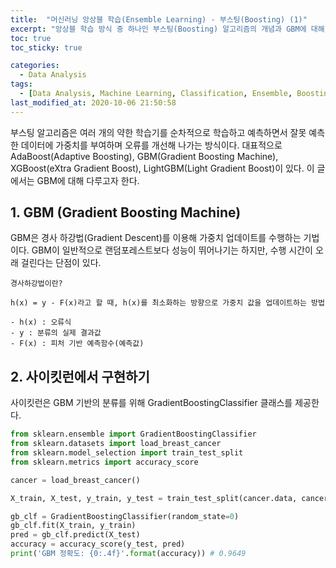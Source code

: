 ```yaml
---
title:  "머신러닝 앙상블 학습(Ensemble Learning) - 부스팅(Boosting) (1)"
excerpt: "앙상블 학습 방식 중 하나인 부스팅(Boosting) 알고리즘의 개념과 GBM에 대해 정리한 글입니다."
toc: true
toc_sticky: true

categories:
  - Data Analysis
tags:
  - [Data Analysis, Machine Learning, Classification, Ensemble, Boosting, GBM, Scikit learn]
last_modified_at: 2020-10-06 21:50:58
---
```


부스팅 알고리즘은 여러 개의 약한 학습기를 순차적으로 학습하고 예측하면서 잘못 예측한 데이터에 가중치를 부여하며 오류를 개선해 나가는 방식이다. 대표적으로 AdaBoost(Adaptive Boosting), GBM(Gradient Boosting Machine), XGBoost(eXtra Gradient Boost), LightGBM(Light Gradient Boost)이 있다. 이 글에서는 GBM에 대해 다루고자 한다.  

## 1. GBM (Gradient Boosting Machine)  

GBM은 경사 하강법(Gradient Descent)를 이용해 가중치 업데이트를 수행하는 기법이다. GBM이 일반적으로 랜덤포레스트보다 성능이 뛰어나기는 하지만, 수행 시간이 오래 걸린다는 단점이 있다.    

```
경사하강법이란?

h(x) = y - F(x)라고 할 때, h(x)를 최소화하는 방향으로 가중치 값을 업데이트하는 방법

- h(x) : 오류식
- y : 분류의 실제 결과값
- F(x) : 피처 기반 예측함수(예측값)
```

## 2. 사이킷런에서 구현하기  

사이킷런은 GBM 기반의 분류를 위해 GradientBoostingClassifier 클래스를 제공한다.  

```py
from sklearn.ensemble import GradientBoostingClassifier
from sklearn.datasets import load_breast_cancer
from sklearn.model_selection import train_test_split
from sklearn.metrics import accuracy_score

cancer = load_breast_cancer()

X_train, X_test, y_train, y_test = train_test_split(cancer.data, cancer.target, test_size=0.2, random_state=0)

gb_clf = GradientBoostingClassifier(random_state=0)
gb_clf.fit(X_train, y_train)
pred = gb_clf.predict(X_test)
accuracy = accuracy_score(y_test, pred)
print('GBM 정확도: {0:.4f}'.format(accuracy)) # 0.9649
```  



